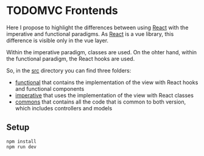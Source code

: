 # TODOMVC Frontends

Here I propose to highlight the differences between using [React](https://github.com/facebook/react) with the imperative and functional paradigms. As [React](https://github.com/facebook/react) is a vue library, this difference is visible only in the vue layer.

Within the imperative paradigm, classes are used. On the ohter hand, within the functional paradigm, the React hooks are used.

So, in the [src](/src) directory you can find three folders:

- [functional](/src/react-functional) that contains the implementation of the view with React hooks and functional components
- [imperative](/src/react-imperative) that uses the implementation of the view with React classes
- [commons](/src/commons) that contains all the code that is common to both version, which includes controllers and models



## Setup
```
npm install
npm run dev
```